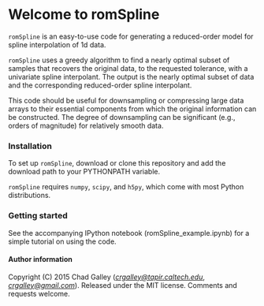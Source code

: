 # Welcome to romSpline #

`romSpline` is an easy-to-use code for generating a reduced-order model for 
spline interpolation of 1d data.

`romSpline` uses a greedy algorithm to find a nearly optimal subset of samples that recovers the original data, to the requested tolerance, with a univariate spline interpolant. The output is the  nearly optimal subset of data and the corresponding reduced-order spline interpolant.

This code should be useful for downsampling or compressing large data arrays to their essential components from which the original information can be constructed. The degree of downsampling can be significant (e.g., orders of magnitude) for relatively smooth data.


### Installation ###

To set up `romSpline`, download or clone this repository and add the download path to your PYTHONPATH variable.

`romSpline` requires `numpy`, `scipy`, and `h5py`, which come with most Python distributions.


### Getting started ###

See the accompanying IPython notebook (romSpline_example.ipynb) for a simple tutorial on using the code.

#### Author information ####
Copyright (C) 2015 Chad Galley (*crgalley@tapir.caltech.edu*, *crgalley@gmail.com*). 
Released under the MIT license.
Comments and requests welcome.